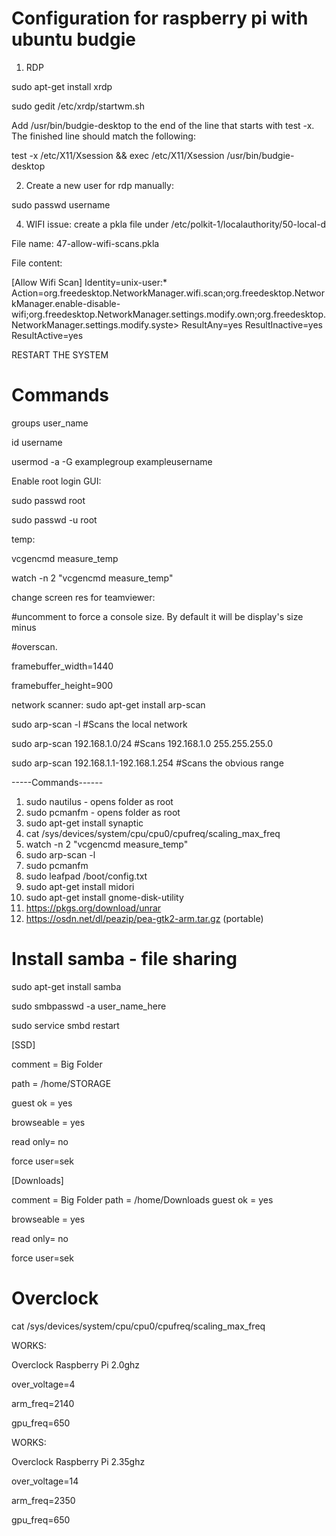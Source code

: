 # Configuration for raspberry pi with ubuntu budgie 
1. RDP

sudo apt-get install xrdp

sudo gedit /etc/xrdp/startwm.sh

Add /usr/bin/budgie-desktop to the end of the line that starts with test -x. The finished line should match the following:

test -x /etc/X11/Xsession && exec /etc/X11/Xsession /usr/bin/budgie-desktop

2. Create a new user for rdp manually:

sudo passwd username

4. WIFI issue: create a pkla file under /etc/polkit-1/localauthority/50-local-d

File name: 47-allow-wifi-scans.pkla

File content:

[Allow Wifi Scan]
Identity=unix-user:*
Action=org.freedesktop.NetworkManager.wifi.scan;org.freedesktop.NetworkManager.enable-disable-wifi;org.freedesktop.NetworkManager.settings.modify.own;org.freedesktop.NetworkManager.settings.modify.syste>
ResultAny=yes
ResultInactive=yes
ResultActive=yes

RESTART THE SYSTEM

# Commands

groups user_name

id username

usermod -a -G examplegroup exampleusername

Enable root login GUI:

sudo passwd root

sudo passwd -u root

temp:

vcgencmd measure_temp

watch -n 2 "vcgencmd measure_temp"

change screen res for teamviewer:

#uncomment to force a console size. By default it will be display's size minus

#overscan.

framebuffer_width=1440

framebuffer_height=900

network scanner:
sudo apt-get install arp-scan

sudo arp-scan -l #Scans the local network

sudo arp-scan 192.168.1.0/24 #Scans 192.168.1.0 255.255.255.0

sudo arp-scan 192.168.1.1-192.168.1.254 #Scans the obvious range

-----Commands------

1. sudo nautilus - opens folder as root
2. sudo pcmanfm - opens folder as root
3. sudo apt-get install synaptic
4. cat /sys/devices/system/cpu/cpu0/cpufreq/scaling_max_freq
5. watch -n 2 "vcgencmd measure_temp"
6. sudo arp-scan -l
7. sudo pcmanfm
8. sudo leafpad /boot/config.txt
9. sudo apt-get install midori
10. sudo apt-get install gnome-disk-utility
11. https://pkgs.org/download/unrar
12. https://osdn.net/dl/peazip/pea-gtk2-arm.tar.gz (portable)

# Install samba - file sharing

sudo apt-get install samba

sudo smbpasswd -a user_name_here

sudo service smbd restart

[SSD]

comment = Big Folder

path = /home/STORAGE

guest ok = yes

browseable = yes

read only= no

force user=sek

[Downloads]

comment = Big Folder
path = /home/Downloads
guest ok = yes

browseable = yes

read only= no

force user=sek

# Overclock

cat /sys/devices/system/cpu/cpu0/cpufreq/scaling_max_freq

WORKS:

Overclock Raspberry Pi 2.0ghz

over_voltage=4

arm_freq=2140

gpu_freq=650

WORKS:

Overclock Raspberry Pi 2.35ghz

over_voltage=14

arm_freq=2350

gpu_freq=650
